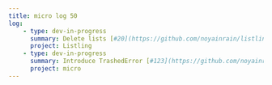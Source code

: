 ```yaml
---
title: micro log 50
log:
    - type: dev-in-progress
      summary: Delete lists [#20](https://github.com/noyainrain/listling/issues/20)
      project: Listling
    - type: dev-in-progress
      summary: Introduce TrashedError [#123](https://github.com/noyainrain/micro/issues/123)
      project: micro
---
```

